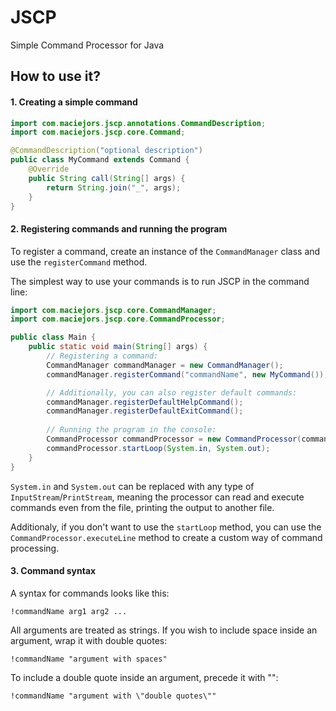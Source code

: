 # JSCP
Simple Command Processor for Java

## How to use it?

#### 1. Creating a simple command

```java
import com.maciejors.jscp.annotations.CommandDescription;
import com.maciejors.jscp.core.Command;

@CommandDescription("optional description")
public class MyCommand extends Command {
    @Override
    public String call(String[] args) {
        return String.join("_", args);
    }
}
```

#### 2. Registering commands and running the program

To register a command, create an instance of the `CommandManager` 
class and use the `registerCommand` method.

The simplest way to use your commands is to run JSCP in the command line:

```java
import com.maciejors.jscp.core.CommandManager;
import com.maciejors.jscp.core.CommandProcessor;

public class Main {
    public static void main(String[] args) {
        // Registering a command:
        CommandManager commandManager = new CommandManager();
        commandManager.registerCommand("commandName", new MyCommand());

        // Additionally, you can also register default commands:
        commandManager.registerDefaultHelpCommand();
        commandManager.registerDefaultExitCommand();
        
        // Running the program in the console:
        CommandProcessor commandProcessor = new CommandProcessor(commandManager);
        commandProcessor.startLoop(System.in, System.out);
    }
}
```

`System.in` and `System.out` can be replaced with any type of
`InputStream`/`PrintStream`, meaning the processor can read and execute
commands even from the file, printing the output to another file.

Additionaly, if you don't want to use the `startLoop` method, you can 
use the `CommandProcessor.executeLine` method to create 
a custom way of command processing.

#### 3. Command syntax

A syntax for commands looks like this:
```
!commandName arg1 arg2 ...
```
All arguments are treated as strings. If you wish to include space inside
an argument, wrap it with double quotes:
```
!commandName "argument with spaces"
```
To include a double quote inside an argument, precede it with "\":
```
!commandName "argument with \"double quotes\""
```
